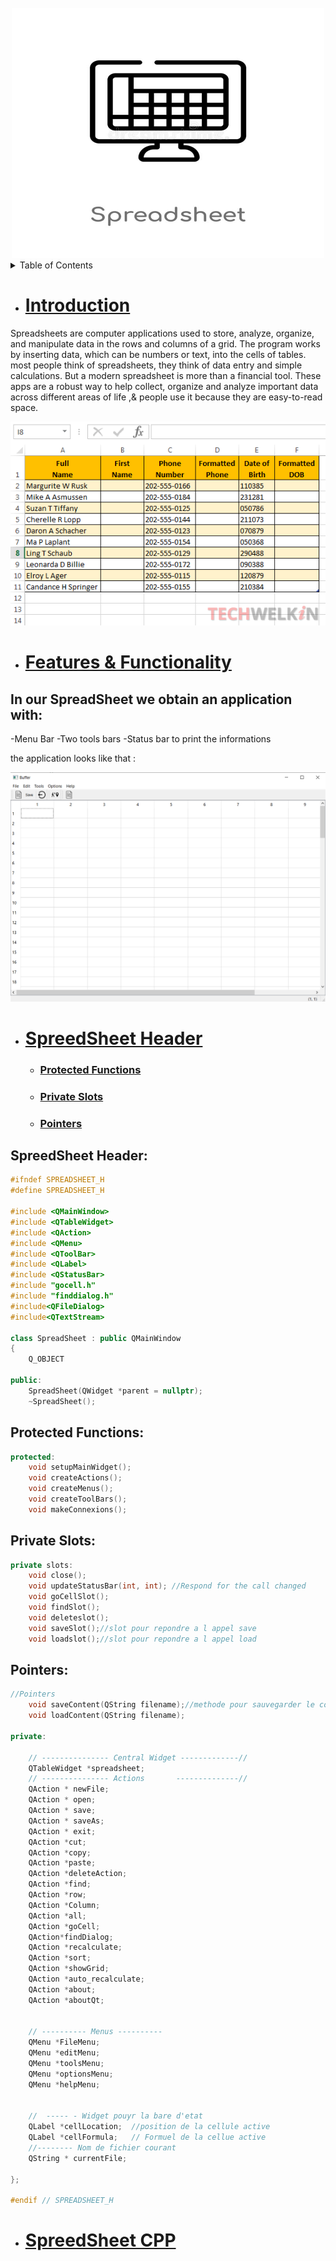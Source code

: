 <div id="top"></div>


<!-- PROJECT LOGO -->
<br />
<div align="center">
    <img src="images/spreedsheet icon.jpg" alt="Logo" width="500" height="400">
  
</div>



<!-- TABLE OF CONTENTS -->
<details>
  <summary>Table of Contents</summary>
  <ol>
        <li><a href="#Introduction">introduction</a></li>
        <li><a href="#Features & Functionality">Features & Functionality</a></li>
        <li><a href="#SpreedSheet Header">SpreedSheet Header</a></li>
        <li><a href="#SpreedSheet cpp">SpreedSheet cpp</a></li>
  </ol>
</details>

- # [Introduction](#introduction)
Spreadsheets are computer applications used to store, analyze, organize, and manipulate data in the rows and columns of a grid. The program works by inserting data, which can be numbers or text, into the cells of tables. most people think of spreadsheets, they think of data entry and simple calculations. But a modern spreadsheet is more than a financial tool. These apps are a robust way to help collect, organize and analyze important data across different areas of life ,& people use it because they are easy-to-read space.
<p align="center">
     <img src="images/example1.gif">
   </p>

- # [Features & Functionality](#features-and-functionality)
## **In our SpreadSheet we obtain an application with:**
 -Menu Bar
 -Two tools bars
 -Status bar to print the informations
 
the application looks like that :
<p align="center">
     <img src="images/logo.png">
   </p>

- # [SpreedSheet Header](#spreedsheet-header)
   - ### [Protected Functions](#protected-functions)
   - ### [Private Slots](#private-slots)
   - ### [Pointers](#pointers)



## SpreedSheet Header:

```c++
#ifndef SPREADSHEET_H
#define SPREADSHEET_H

#include <QMainWindow>
#include <QTableWidget>
#include <QAction>
#include <QMenu>
#include <QToolBar>
#include <QLabel>
#include <QStatusBar>
#include "gocell.h"
#include "finddialog.h"
#include<QFileDialog>
#include<QTextStream>

class SpreadSheet : public QMainWindow
{
    Q_OBJECT

public:
    SpreadSheet(QWidget *parent = nullptr);
    ~SpreadSheet();
```
## Protected Functions:
```c++
protected:
    void setupMainWidget();
    void createActions();
    void createMenus();
    void createToolBars();
    void makeConnexions();
```
## Private Slots:
```c++
private slots:
    void close();
    void updateStatusBar(int, int); //Respond for the call changed
    void goCellSlot();
    void findSlot();
    void deleteslot();
    void saveSlot();//slot pour repondre a l appel save
    void loadslot();//slot pour repondre a l appel load
```
## Pointers:
```c++
//Pointers
    void saveContent(QString filename);//methode pour sauvegarder le contenu
    void loadContent(QString filename);

private:

    // --------------- Central Widget -------------//
    QTableWidget *spreadsheet;
    // --------------- Actions       --------------//
    QAction * newFile;
    QAction * open;
    QAction * save;
    QAction * saveAs;
    QAction * exit;
    QAction *cut;
    QAction *copy;
    QAction *paste;
    QAction *deleteAction;
    QAction *find;
    QAction *row;
    QAction *Column;
    QAction *all;
    QAction *goCell;
    QAction*findDialog;
    QAction *recalculate;
    QAction *sort;
    QAction *showGrid;
    QAction *auto_recalculate;
    QAction *about;
    QAction *aboutQt;


    // ---------- Menus ----------
    QMenu *FileMenu;
    QMenu *editMenu;
    QMenu *toolsMenu;
    QMenu *optionsMenu;
    QMenu *helpMenu;


    //  ----- - Widget pouyr la bare d'etat
    QLabel *cellLocation;  //position de la cellule active
    QLabel *cellFormula;   // Formuel de la cellue active
    //-------- Nom de fichier courant
    QString * currentFile;

};

#endif // SPREADSHEET_H
```
- # [SpreedSheet CPP](#spreedsheet-cpp)
